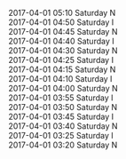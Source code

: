 2017-04-01 05:10 Saturday  N  
2017-04-01 04:50 Saturday  I  
2017-04-01 04:45 Saturday  N  
2017-04-01 04:40 Saturday  I  
2017-04-01 04:30 Saturday  N  
2017-04-01 04:25 Saturday  I  
2017-04-01 04:15 Saturday  N  
2017-04-01 04:10 Saturday  I  
2017-04-01 04:00 Saturday  N  
2017-04-01 03:55 Saturday  I  
2017-04-01 03:50 Saturday  N  
2017-04-01 03:45 Saturday  I  
2017-04-01 03:40 Saturday  N  
2017-04-01 03:25 Saturday  I  
2017-04-01 03:20 Saturday  N  
